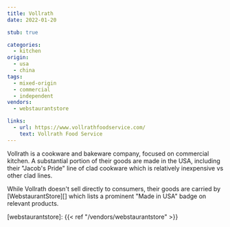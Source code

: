 ```yaml
---
title: Vollrath
date: 2022-01-20

stub: true

categories:
  - kitchen
origin:
  - usa
  - china
tags:
  - mixed-origin
  - commercial
  - independent
vendors:
  - webstaurantstore

links:
  - url: https://www.vollrathfoodservice.com/
    text: Vollrath Food Service
---
```


Vollrath is a cookware and bakeware company, focused on commercial kitchen. A
substantial portion of their goods are made in the USA, including their "Jacob's
Pride" line of clad cookware which is relatively inexpensive vs other clad
lines.

While Vollrath doesn't sell directly to consumers, their goods are carried by
[WebstaurantStore][] which lists a prominent "Made in USA" badge on relevant
products.

[webstaurantstore]: {{< ref "/vendors/webstaurantstore" >}}
